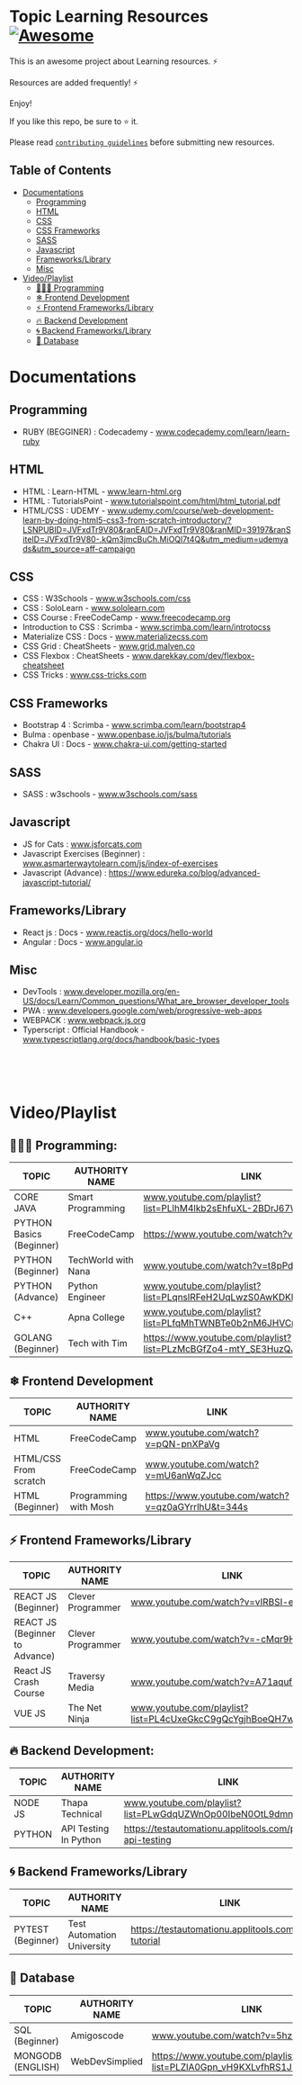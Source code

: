 # Topic Learning Resources [![Awesome](https://cdn.rawgit.com/sindresorhus/awesome/d7305f38d29fed78fa85652e3a63e154dd8e8829/media/badge.svg)](https://github.com/debrajhyper)

This is an awesome project about Learning resources. ⚡

Resources are added frequently! ⚡

Enjoy!

If you like this repo, be sure to ⭐ it.

Please read [`contributing guidelines`](./CONTRIBUTING.md) before submitting new resources.

## Table of Contents
- [Documentations](#documentations)
    - [Programming](#programming)
    - [HTML](#html)
    - [CSS](#css)
    - [CSS Frameworks](#css-frameworks)
    - [SASS](#sass)
    - [Javascript](#javascript)
    - [Frameworks/Library](#frameworkslibrary)
    - [Misc](#misc)
- [Video/Playlist](#videoplaylist)
  - [👩🏻‍💻 Programming](#-programming)
  - [❄ Frontend Development](#-frontend-development)
  - [⚡ Frontend Frameworks/Library](#-frontend-frameworkslibrary)
  - [🔥 Backend Development](#-backend-development)
  - [🌀 Backend Frameworks/Library](#-backend-frameworkslibrary)
  - [📂 Database](#database)

# Documentations

## Programming
- RUBY (BEGGINER) : Codecademy - www.codecademy.com/learn/learn-ruby
## HTML
- HTML : Learn-HTML - www.learn-html.org
- HTML : TutorialsPoint - www.tutorialspoint.com/html/html_tutorial.pdf
- HTML/CSS : UDEMY - www.udemy.com/course/web-development-learn-by-doing-html5-css3-from-scratch-introductory/?LSNPUBID=JVFxdTr9V80&ranEAID=JVFxdTr9V80&ranMID=39197&ranSiteID=JVFxdTr9V80-.kQm3jmcBuCh.MiOQl7t4Q&utm_medium=udemyads&utm_source=aff-campaign

## CSS
- CSS : W3Schools - www.w3schools.com/css
- CSS : SoloLearn - www.sololearn.com
- CSS Course : FreeCodeCamp - www.freecodecamp.org
- Introduction to CSS : Scrimba - www.scrimba.com/learn/introtocss
- Materialize CSS : Docs - www.materializecss.com
- CSS Grid : CheatSheets - www.grid.malven.co
- CSS Flexbox : CheatSheets - www.darekkay.com/dev/flexbox-cheatsheet
- CSS Tricks : www.css-tricks.com

## CSS Frameworks
- Bootstrap 4 : Scrimba - www.scrimba.com/learn/bootstrap4
- Bulma : openbase - www.openbase.io/js/bulma/tutorials
- Chakra UI : Docs - www.chakra-ui.com/getting-started

## SASS
- SASS : w3schools - www.w3schools.com/sass

## Javascript
- JS for Cats : www.jsforcats.com
- Javascript Exercises (Beginner) : www.asmarterwaytolearn.com/js/index-of-exercises
- Javascript (Advance) : https://www.edureka.co/blog/advanced-javascript-tutorial/

## Frameworks/Library
- React js : Docs - www.reactjs.org/docs/hello-world
- Angular : Docs - www.angular.io
 
## Misc
- DevTools : www.developer.mozilla.org/en-US/docs/Learn/Common_questions/What_are_browser_developer_tools
- PWA : www.developers.google.com/web/progressive-web-apps
- WEBPACK : www.webpack.js.org
- Typerscript : Official Handbook - www.typescriptlang.org/docs/handbook/basic-types

<br/>
<br/>
<br/>

# Video/Playlist

## 👩🏻‍💻 Programming: 

| TOPIC  | AUTHORITY NAME | LINK |
| ------ | -------------- | ---- |
| CORE JAVA | Smart Programming | www.youtube.com/playlist?list=PLlhM4lkb2sEhfuXL-2BDrJ67WkUdQ2v9b |
| PYTHON Basics (Beginner) | FreeCodeCamp | https://www.youtube.com/watch?v=rfscVS0vtbw |
| PYTHON (Beginner) | TechWorld with Nana | www.youtube.com/watch?v=t8pPdKYpowI |
| PYTHON (Advance) | Python Engineer | www.youtube.com/playlist?list=PLqnslRFeH2UqLwzS0AwKDKLrpYBKzLBy2 |
| C++ | Apna College | www.youtube.com/playlist?list=PLfqMhTWNBTe0b2nM6JHVCnAkhQRGiZMSJ |
| GOLANG (Beginner) | Tech with Tim | https://www.youtube.com/playlist?list=PLzMcBGfZo4-mtY_SE3HuzQJzuj4VlUG0q |

## ❄ Frontend Development

| TOPIC  | AUTHORITY NAME | LINK |
| ------ | -------------- | ---- |
| HTML | FreeCodeCamp | www.youtube.com/watch?v=pQN-pnXPaVg |
| HTML/CSS From scratch | FreeCodeCamp | www.youtube.com/watch?v=mU6anWqZJcc |
| HTML (Beginner) | Programming with Mosh | https://www.youtube.com/watch?v=qz0aGYrrlhU&t=344s |

## ⚡ Frontend Frameworks/Library

| TOPIC  | AUTHORITY NAME | LINK |
| ------ | -------------- | ---- |
| REACT JS (Beginner) | Clever Programmer | www.youtube.com/watch?v=vIRBSI-elUM |
| REACT JS (Beginner to Advance) | Clever Programmer | www.youtube.com/watch?v=-cMqr9HpZ-Y |
| React JS Crash Course | Traversy Media | www.youtube.com/watch?v=A71aqufiNtQ |
| VUE JS | The Net Ninja | www.youtube.com/playlist?list=PL4cUxeGkcC9gQcYgjhBoeQH7wiAyZNrYa |

## 🔥 Backend Development:

| TOPIC  | AUTHORITY NAME | LINK |
| ------ | -------------- | ---- |
| NODE JS | Thapa Technical | www.youtube.com/playlist?list=PLwGdqUZWnOp00IbeN0OtL9dmnasipZ9x8 |
| PYTHON | API Testing In Python | https://testautomationu.applitools.com/python-api-testing |

## 🌀 Backend Frameworks/Library

| TOPIC  | AUTHORITY NAME | LINK |
| ------ | -------------- | ---- |
| PYTEST (Beginner) | Test Automation University | https://testautomationu.applitools.com/pytest-tutorial |

## 📂 Database

| TOPIC  | AUTHORITY NAME | LINK |
| ------ | -------------- | ---- |
| SQL (Beginner) | Amigoscode | www.youtube.com/watch?v=5hzZtqCNQKk |
| MONGODB (ENGLISH) | WebDevSimplied | https://www.youtube.com/playlist?list=PLZlA0Gpn_vH9KXLvfhRS1J10UJZ0bZTj9 |

